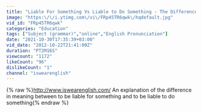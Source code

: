 ```yaml
---
title: "Liable For Something Vs Liable to Do Something - The Difference - ESL British English Pronunciation"
image: "https:\/\/i.ytimg.com\/vi\/FRp45TR6qwk\/hqdefault.jpg"
vid_id: "FRp45TR6qwk"
categories: "Education"
tags: ["Subject (grammar)","online","English Pronunciation"]
date: "2021-10-30T17:35:39+03:00"
vid_date: "2012-10-22T21:41:00Z"
duration: "PT2M16S"
viewcount: "1172"
likeCount: "96"
dislikeCount: "1"
channel: "iswearenglish"
---
```

{% raw %}<a rel="nofollow" target="blank" href="http://www.iswearenglish.com/">http://www.iswearenglish.com/</a> An explanation of the difference in meaning between to be liable for something and to be liable to do something{% endraw %}
